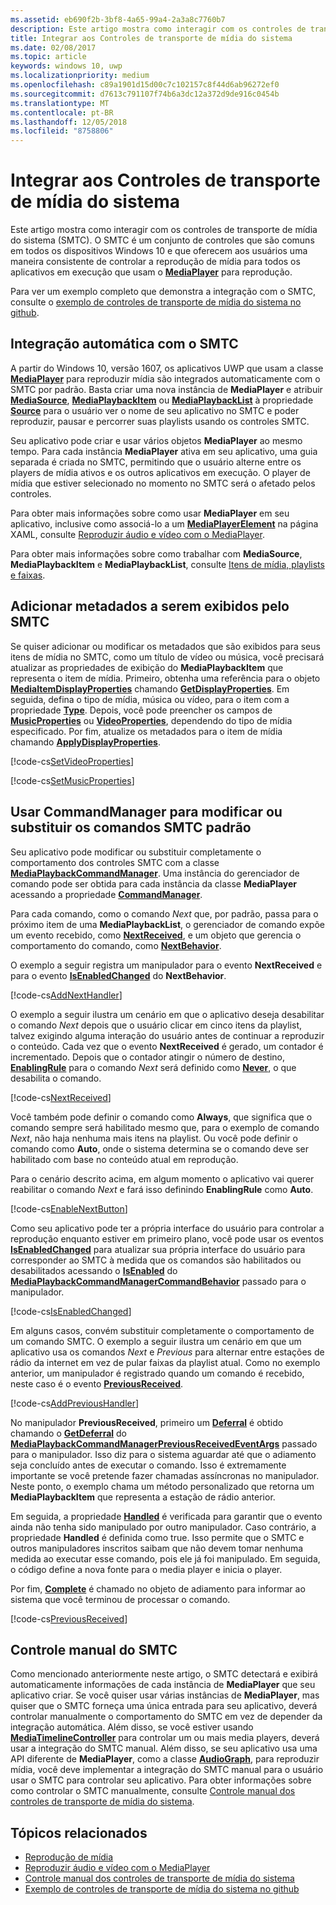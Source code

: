 ```yaml
---
ms.assetid: eb690f2b-3bf8-4a65-99a4-2a3a8c7760b7
description: Este artigo mostra como interagir com os controles de transporte de mídia do sistema.
title: Integrar aos Controles de transporte de mídia do sistema
ms.date: 02/08/2017
ms.topic: article
keywords: windows 10, uwp
ms.localizationpriority: medium
ms.openlocfilehash: c89a1901d15d00c7c102157c8f44d6ab96272ef0
ms.sourcegitcommit: d7613c791107f74b6a3dc12a372d9de916c0454b
ms.translationtype: MT
ms.contentlocale: pt-BR
ms.lasthandoff: 12/05/2018
ms.locfileid: "8758806"
---
```

# <a name="integrate-with-the-system-media-transport-controls"></a>Integrar aos Controles de transporte de mídia do sistema

Este artigo mostra como interagir com os controles de transporte de mídia do sistema (SMTC). O SMTC é um conjunto de controles que são comuns em todos os dispositivos Windows 10 e que oferecem aos usuários uma maneira consistente de controlar a reprodução de mídia para todos os aplicativos em execução que usam o [**MediaPlayer**](https://msdn.microsoft.com/library/windows/apps/Windows.Media.Playback.MediaPlayer) para reprodução.

Para ver um exemplo completo que demonstra a integração com o SMTC, consulte o [exemplo de controles de transporte de mídia do sistema no github](https://github.com/Microsoft/Windows-universal-samples/tree/dev/Samples/SystemMediaTransportControls).
                    
## <a name="automatic-integration-with-smtc"></a>Integração automática com o SMTC
A partir do Windows 10, versão 1607, os aplicativos UWP que usam a classe [**MediaPlayer**](https://msdn.microsoft.com/library/windows/apps/Windows.Media.Playback.MediaPlayer) para reproduzir mídia são integrados automaticamente com o SMTC por padrão. Basta criar uma nova instância de **MediaPlayer** e atribuir [**MediaSource**](https://msdn.microsoft.com/library/windows/apps/Windows.Media.Core.MediaSource), [**MediaPlaybackItem**](https://msdn.microsoft.com/library/windows/apps/Windows.Media.Playback.MediaPlaybackItem) ou [**MediaPlaybackList**](https://msdn.microsoft.com/library/windows/apps/Windows.Media.Playback.MediaPlaybackList) à propriedade [**Source**](https://msdn.microsoft.com/library/windows/apps/Windows.Media.Playback.MediaPlayer.Source) para o usuário ver o nome de seu aplicativo no SMTC e poder reproduzir, pausar e percorrer suas playlists usando os controles SMTC. 

Seu aplicativo pode criar e usar vários objetos **MediaPlayer** ao mesmo tempo. Para cada instância **MediaPlayer** ativa em seu aplicativo, uma guia separada é criada no SMTC, permitindo que o usuário alterne entre os players de mídia ativos e os outros aplicativos em execução. O player de mídia que estiver selecionado no momento no SMTC será o afetado pelos controles.

Para obter mais informações sobre como usar **MediaPlayer** em seu aplicativo, inclusive como associá-lo a um [**MediaPlayerElement**](https://msdn.microsoft.com/library/windows/apps/Windows.UI.Xaml.Controls.MediaPlayerElement) na página XAML, consulte [Reproduzir áudio e vídeo com o MediaPlayer](play-audio-and-video-with-mediaplayer.md). 

Para obter mais informações sobre como trabalhar com **MediaSource**, **MediaPlaybackItem** e **MediaPlaybackList**, consulte [Itens de mídia, playlists e faixas](media-playback-with-mediasource.md).

## <a name="add-metadata-to-be-displayed-by-the-smtc"></a>Adicionar metadados a serem exibidos pelo SMTC
Se quiser adicionar ou modificar os metadados que são exibidos para seus itens de mídia no SMTC, como um título de vídeo ou música, você precisará atualizar as propriedades de exibição do **MediaPlaybackItem** que representa o item de mídia. Primeiro, obtenha uma referência para o objeto [**MediaItemDisplayProperties**](https://msdn.microsoft.com/library/windows/apps/Windows.Media.Playback.MediaItemDisplayProperties) chamando [**GetDisplayProperties**](https://msdn.microsoft.com/library/windows/apps/Windows.Media.Playback.MediaPlaybackItem.GetDisplayProperties). Em seguida, defina o tipo de mídia, música ou vídeo, para o item com a propriedade [**Type**](https://msdn.microsoft.com/library/windows/apps/Windows.Media.Playback.MediaItemDisplayProperties.Type). Depois, você pode preencher os campos de [**MusicProperties**](https://msdn.microsoft.com/library/windows/apps/Windows.Media.Playback.MediaItemDisplayProperties.MusicProperties) ou [**VideoProperties**](https://msdn.microsoft.com/library/windows/apps/Windows.Media.Playback.MediaItemDisplayProperties.VideoProperties), dependendo do tipo de mídia especificado. Por fim, atualize os metadados para o item de mídia chamando [**ApplyDisplayProperties**](https://msdn.microsoft.com/library/windows/apps/mt489923).

[!code-cs[SetVideoProperties](./code/MediaSource_RS1/cs/MainPage.xaml.cs#SnippetSetVideoProperties)]

[!code-cs[SetMusicProperties](./code/MediaSource_RS1/cs/MainPage.xaml.cs#SnippetSetMusicProperties)]

## <a name="use-commandmanager-to-modify-or-override-the-default-smtc-commands"></a>Usar CommandManager para modificar ou substituir os comandos SMTC padrão
Seu aplicativo pode modificar ou substituir completamente o comportamento dos controles SMTC com a classe [**MediaPlaybackCommandManager**](https://msdn.microsoft.com/library/windows/apps/Windows.Media.Playback.MediaPlaybackCommandManager). Uma instância do gerenciador de comando pode ser obtida para cada instância da classe **MediaPlayer** acessando a propriedade [**CommandManager**](https://msdn.microsoft.com/library/windows/apps/Windows.Media.Playback.MediaPlayer.CommandManager).

Para cada comando, como o comando *Next* que, por padrão, passa para o próximo item de uma **MediaPlaybackList**, o gerenciador de comando expõe um evento recebido, como [**NextReceived**](https://msdn.microsoft.com/library/windows/apps/Windows.Media.Playback.MediaPlaybackCommandManager.NextReceived), e um objeto que gerencia o comportamento do comando, como [**NextBehavior**](https://msdn.microsoft.com/library/windows/apps/Windows.Media.Playback.MediaPlaybackCommandManager.NextBehavior). 

O exemplo a seguir registra um manipulador para o evento **NextReceived** e para o evento [**IsEnabledChanged**](https://msdn.microsoft.com/library/windows/apps/Windows.Media.Playback.MediaPlaybackCommandManagerCommandBehavior.IsEnabledChanged) do **NextBehavior**.

[!code-cs[AddNextHandler](./code/SMTC_RS1/cs/MainPage.xaml.cs#SnippetAddNextHandler)]

O exemplo a seguir ilustra um cenário em que o aplicativo deseja desabilitar o comando *Next* depois que o usuário clicar em cinco itens da playlist, talvez exigindo alguma interação do usuário antes de continuar a reproduzir o conteúdo. Cada vez que o evento **NextReceived** é gerado, um contador é incrementado. Depois que o contador atingir o número de destino, [**EnablingRule**](https://msdn.microsoft.com/library/windows/apps/Windows.Media.Playback.MediaPlaybackCommandManagerCommandBehavior.EnablingRule) para o comando *Next* será definido como [**Never**](https://msdn.microsoft.com/library/windows/apps/Windows.Media.Playback.MediaCommandEnablingRule), o que desabilita o comando. 

[!code-cs[NextReceived](./code/SMTC_RS1/cs/MainPage.xaml.cs#SnippetNextReceived)]

Você também pode definir o comando como **Always**, que significa que o comando sempre será habilitado mesmo que, para o exemplo de comando *Next*, não haja nenhuma mais itens na playlist. Ou você pode definir o comando como **Auto**, onde o sistema determina se o comando deve ser habilitado com base no conteúdo atual em reprodução.

Para o cenário descrito acima, em algum momento o aplicativo vai querer reabilitar o comando *Next* e fará isso definindo **EnablingRule** como **Auto**.

[!code-cs[EnableNextButton](./code/SMTC_RS1/cs/MainPage.xaml.cs#SnippetEnableNextButton)]

Como seu aplicativo pode ter a própria interface do usuário para controlar a reprodução enquanto estiver em primeiro plano, você pode usar os eventos [**IsEnabledChanged**](https://msdn.microsoft.com/library/windows/apps/Windows.Media.Playback.MediaPlaybackCommandManagerCommandBehavior.IsEnabledChanged) para atualizar sua própria interface do usuário para corresponder ao SMTC à medida que os comandos são habilitados ou desabilitados acessando o [**IsEnabled**](https://msdn.microsoft.com/library/windows/apps/Windows.Media.Playback.MediaPlaybackCommandManagerCommandBehavior.IsEnabled) do [**MediaPlaybackCommandManagerCommandBehavior**](https://msdn.microsoft.com/library/windows/apps/Windows.Media.Playback.MediaPlaybackCommandManagerCommandBehavior) passado para o manipulador.

[!code-cs[IsEnabledChanged](./code/SMTC_RS1/cs/MainPage.xaml.cs#SnippetIsEnabledChanged)]

Em alguns casos, convém substituir completamente o comportamento de um comando SMTC. O exemplo a seguir ilustra um cenário em que um aplicativo usa os comandos *Next* e *Previous* para alternar entre estações de rádio da internet em vez de pular faixas da playlist atual. Como no exemplo anterior, um manipulador é registrado quando um comando é recebido, neste caso é o evento [**PreviousReceived**](https://msdn.microsoft.com/library/windows/apps/Windows.Media.Playback.MediaPlaybackCommandManager.PreviousReceived).

[!code-cs[AddPreviousHandler](./code/SMTC_RS1/cs/MainPage.xaml.cs#SnippetAddPreviousHandler)]

No manipulador **PreviousReceived**, primeiro um [**Deferral**](https://msdn.microsoft.com/library/windows/apps/Windows.Foundation.Deferral) é obtido chamando o [**GetDeferral**](https://msdn.microsoft.com/library/windows/apps/Windows.Media.Playback.MediaPlaybackCommandManagerPreviousReceivedEventArgs.GetDeferral) do [**MediaPlaybackCommandManagerPreviousReceivedEventArgs**](https://msdn.microsoft.com/library/windows/apps/Windows.Media.Playback.MediaPlaybackCommandManagerPreviousReceivedEventArgs) passado para o manipulador. Isso diz para o sistema aguardar até que o adiamento seja concluído antes de executar o comando. Isso é extremamente importante se você pretende fazer chamadas assíncronas no manipulador. Neste ponto, o exemplo chama um método personalizado que retorna um **MediaPlaybackItem** que representa a estação de rádio anterior.

Em seguida, a propriedade [**Handled**](https://msdn.microsoft.com/library/windows/apps/Windows.Media.Playback.MediaPlaybackCommandManagerPreviousReceivedEventArgs.Handled) é verificada para garantir que o evento ainda não tenha sido manipulado por outro manipulador. Caso contrário, a propriedade **Handled** é definida como true. Isso permite que o SMTC e outros manipuladores inscritos saibam que não devem tomar nenhuma medida ao executar esse comando, pois ele já foi manipulado. Em seguida, o código define a nova fonte para o media player e inicia o player.

Por fim, [**Complete**](https://msdn.microsoft.com/library/windows/apps/Windows.Foundation.Deferral.Complete) é chamado no objeto de adiamento para informar ao sistema que você terminou de processar o comando.

[!code-cs[PreviousReceived](./code/SMTC_RS1/cs/MainPage.xaml.cs#SnippetPreviousReceived)]
                
## <a name="manual-control-of-the-smtc"></a>Controle manual do SMTC
Como mencionado anteriormente neste artigo, o SMTC detectará e exibirá automaticamente informações de cada instância de **MediaPlayer** que seu aplicativo criar. Se você quiser usar várias instâncias de **MediaPlayer**, mas quiser que o SMTC forneça uma única entrada para seu aplicativo, deverá controlar manualmente o comportamento do SMTC em vez de depender da integração automática. Além disso, se você estiver usando [**MediaTimelineController**](https://msdn.microsoft.com/library/windows/apps/Windows.Media.MediaTimelineController) para controlar um ou mais media players, deverá usar a integração do SMTC manual. Além disso, se seu aplicativo usa uma API diferente de **MediaPlayer**, como a classe [**AudioGraph**](https://msdn.microsoft.com/library/windows/apps/Windows.Media.Audio.AudioGraph), para reproduzir mídia, você deve implementar a integração do SMTC manual para o usuário usar o SMTC para controlar seu aplicativo. Para obter informações sobre como controlar o SMTC manualmente, consulte [Controle manual dos controles de transporte de mídia do sistema](system-media-transport-controls.md).



## <a name="related-topics"></a>Tópicos relacionados
* [Reprodução de mídia](media-playback.md)
* [Reproduzir áudio e vídeo com o MediaPlayer](play-audio-and-video-with-mediaplayer.md)
* [Controle manual dos controles de transporte de mídia do sistema](system-media-transport-controls.md)
* [Exemplo de controles de transporte de mídia do sistema no github](https://github.com/Microsoft/Windows-universal-samples/tree/dev/Samples/SystemMediaTransportControls)
 

 




